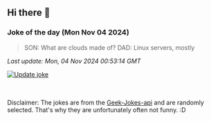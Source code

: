## Hi there 👋

### Joke of the day (Mon Nov 04 2024)
<!-- joke -->
>SON: What are clouds made of? DAD: Linux servers, mostly
<!-- /joke -->

*Last update: Mon, 04 Nov 2024 00:53:14 GMT*

[![Update joke](https://github.com/nclskfm/nclskfm/actions/workflows/joke.yml/badge.svg)](https://github.com/nclskfm/nclskfm/actions/workflows/joke.yml)

<br><br>
Disclaimer: The jokes are from the [Geek-Jokes-api](https://github.com/sameerkumar18/geek-joke-api) and are randomly selected. That's why they are unfortunately often not funny. :D
